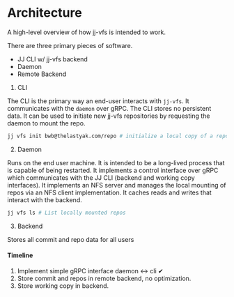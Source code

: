 Architecture
============


A high-level overview of how jj-vfs is intended to work.

There are three primary pieces of software.

* JJ CLI w/ jj-vfs backend
* Daemon
* Remote Backend


1. CLI

The CLI is the primary way an end-user interacts with `jj-vfs`. It communicates with the `daemon` over gRPC. The CLI stores no persistent data. It can be used to initiate new jj-vfs repositories by requesting the daemon to mount the repo.

```bash
jj vfs init bwb@thelastyak.com/repo # initialize a local copy of a repo as bwb
```

2. Daemon

Runs on the end user machine. It is intended to be a long-lived process that is capable of being restarted.
It implements a control interface over gRPC which communicates with the JJ CLI (backend and working copy interfaces). It implements an NFS server and manages the local mounting of repos via an NFS client implementation. It caches reads and writes that interact with the backend.

```bash
jj vfs ls # List locally mounted repos
```

3. Backend

Stores all commit and repo data for all users


#### Timeline
1. Implement simple gRPC interface daemon <-> cli ✔
2. Store commit and repos in remote backend, no optimization.
3. Store working copy in backend.
